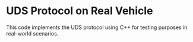 # UDS Protocol on Real Vehicle  

This code implements the UDS protocol using C++ for testing purposes in real-world scenarios.
